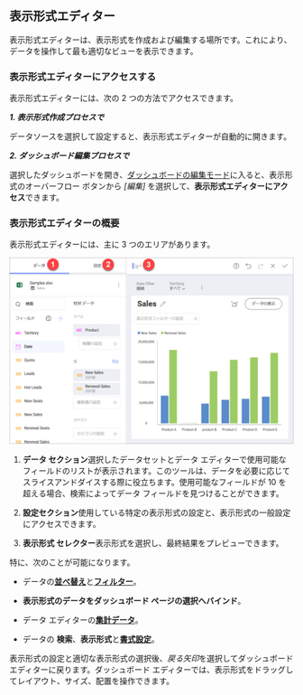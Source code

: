 ## 表示形式エディター

表示形式エディターは、表示形式を作成および編集する場所です。これにより、データを操作して最も適切なビューを表示できます。

### 表示形式エディターにアクセスする

表示形式エディターには、次の 2 つの方法でアクセスできます。

***1. 表示形式作成プロセスで***

データソースを選択して設定すると、表示形式エディターが自動的に開きます。

***2. ダッシュボード編集プロセスで***

選択したダッシュボードを開き、[ダッシュボードの編集モード](~/jp/dashboards/index.html#view-edit-mode)に入ると、表示形式のオーバーフロー ボタンから *[編集]* を選択して、**表示形式エディターにアクセス**できます。

### 表示形式エディターの概要

表示形式エディターには、主に 3 つのエリアがあります。

<img src="images/visualization-editor-panes.png" alt="Panes of the Visualization editor" width="800"/>

  1. **データ セクション**選択したデータセットとデータ エディターで使用可能なフィールドのリストが表示されます。このツールは、データを必要に応じてスライスアンドダイスする際に役立ちます。使用可能なフィールドが 10 を超える場合、検索によってデータ フィールドを見つけることができます。

  2. **設定セクション**使用している特定の表示形式の設定と、表示形式の一般設定にアクセスできます。

  3. **表示形式 セレクター**表示形式を選択し、最終結果をプレビューできます。

特に、次のことが可能になります。

  - データの[**並べ替え**](~/jp/fields/sort-by-field.md)と[**フィルター**](~/jp/filters/visualization-filters.md)。

  - **表示形式のデータをダッシュボード ページの選択へバインド**。

  - データ エディターの[**集計データ**](~/jp/fields/field-settings.md)。

  - データの **検索**、**表示形式**と[**書式設定**](~/jp/fields/conditional-formatting.md)。

表示形式の設定と適切な表示形式の選択後、*戻る矢印*を選択してダッシュボード エディターに戻ります。ダッシュボード エディターでは、表示形式をドラッグしてレイアウト、サイズ、配置を操作できます。

